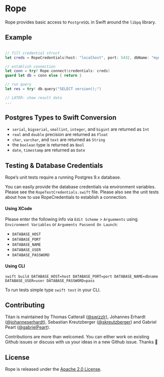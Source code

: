 # Rope

Rope provides basic access to `PostgreSQL` in Swift around the `libpq` library.

## Example

```swift

// fill credential struct
let creds = RopeCredentials(host: "localhost", port: 5432, dbName: "mydatabase", user: "johannes", password: "very_secure_password")

// establish connection   
let conn = try? Rope.connect(credentials: creds)
guard let db = conn else { return }

// run query
let res = try! db.query("SELECT version();")

// LATER: show result data
...
```

## Postgres Types to Swift Conversion

* `serial`, `bigserial`, `smallint`, `integer`, and `bigint` are returned as `Int`
* `real` and `double` precision are returned as `Float`
* `char`, `varchar`, and `text` are returned as `String`
* the `boolean` type is returned as `Bool`
* `date`, `timestamp` are returned as `Date`

## Testing & Database Credentials

Rope’s unit tests require a running Postgres 9.x database.

You can easily provide the database credentials via environment variables.
Please see the `RopeTestCredentials.swift` file. Please also see the unit tests about how to use RopeCredentials to establish a connection.

#### Using XCode

Please enter the following info via `Edit Scheme` > `Arguements` using `Environment Variables` or `Arguments Passend On Launch`:

* `DATABASE_HOST`
* `DATABASE_PORT`
* `DATABASE_NAME`
* `DATABASE_USER`
* `DATABASE_PASSWORD`

#### Using CLI

```
swift build DATABASE_HOST=host DATABASE_PORT=port DATABASE_NAME=dbname DATABASE_USER=user DATABASE_PASSWORD=pass
```

To run tests simple type `swift test` in your CLI.


## Contributing

Titan is maintained by Thomas Catterall ([@swizzlr](https://github.com/swizzlr)), Johannes Erhardt ([@johanneserhardt](https://github.com/johanneserhardt)), Sebastian Kreutzberger ([@skreutzberger](https://github.com/skreutzberger)) and Gabriel Peart ([@gabrielPeart](https://github.com/gabrielPeart)).

Contributions are more than welcomed. You can either work on existing Github issues or discuss with us your ideas in a new Github issue. Thanks 🙌

## License

Rope is released under the [Apache 2.0 License](https://github.com/bermudadigitalstudio/rope/blob/master/LICENSE.txt).
